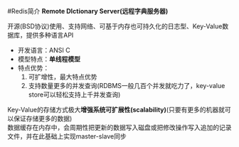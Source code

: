 #Redis简介
**Remote DIctionary Server(远程字典服务器)**

开源(BSD协议)使用、支持网络、可基于内存也可持久化的日志型、Key-Value数据库，提供多种语言API

* 开发语言：ANSI C
* 模型特点：**单线程模型**
* 特点优势：
    1. 可扩增性，最大特点优势
    2. 支持数量更多的并发查询(RDBMS一般几百个并发就吃力了，key-value store可以轻松支持上千并发查询)

Key-Value的存储方式极大**增强系统可扩展性(scalability)**(只要有更多的机器就可以保证存储更多的数据)<br>
数据缓存在内存中，会周期性把更新的数据写入磁盘或把修改操作写入追加的记录文件，并在此基础上实现master-slave同步
